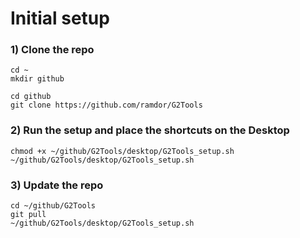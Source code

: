 # Initial setup

### 1) Clone the repo
```
cd ~
mkdir github

cd github
git clone https://github.com/ramdor/G2Tools
```

### 2) Run the setup and place the shortcuts on the Desktop
```
chmod +x ~/github/G2Tools/desktop/G2Tools_setup.sh
~/github/G2Tools/desktop/G2Tools_setup.sh
```

### 3) Update the repo
```
cd ~/github/G2Tools
git pull
~/github/G2Tools/desktop/G2Tools_setup.sh
```
